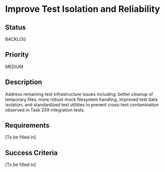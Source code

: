 # Improve Test Isolation and Reliability

## Status

BACKLOG

## Priority

MEDIUM

## Description

Address remaining test infrastructure issues including: better cleanup of temporary files, more robust mock filesystem handling, improved test data isolation, and standardized test utilities to prevent cross-test contamination observed in Task 209 integration tests.

## Requirements

[To be filled in]

## Success Criteria

[To be filled in]
